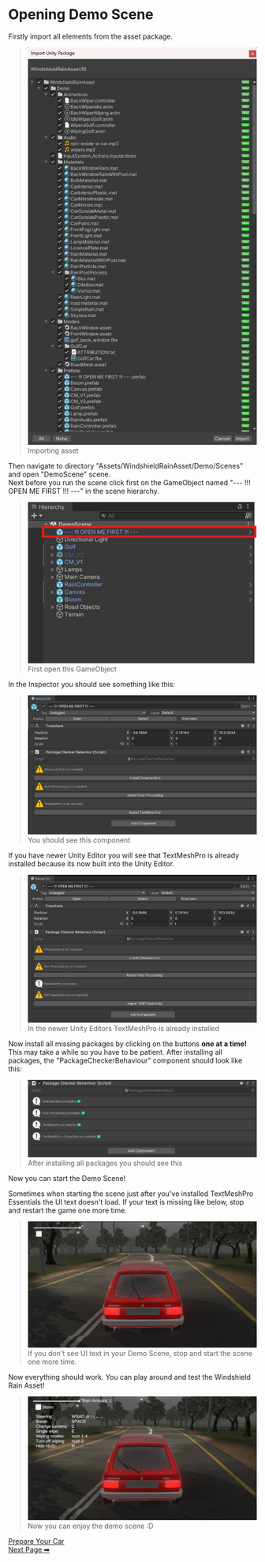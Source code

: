 # Opening Demo Scene

Firstly import all elements from the asset package.

> ![Importing asset](_media/importing_asset.png)<br/>
> Importing asset

Then navigate to directory "Assets/WindshieldRainAsset/Demo/Scenes" and open "DemoScene" scene.<br/>
Next before you run the scene click first on the GameObject named "--- !!! OPEN ME FIRST !!! ---" in the scene hierarchy.

>![First open this GameObject](_media/demo_scene_hierarchy.png)<br/>
> First open this GameObject

In the Inspector you should see something like this:

> ![You should see this component](_media/package_installer_inspector.png)<br/>
> You should see this component

If you have newer Unity Editor you will see that TextMeshPro is already installed because its now built into the Unity Editor.

> ![In the newer Unity Editors TextMeshPro is already installed](_media/package_installer_inspector_tmp.png)<br/>
> In the newer Unity Editors TextMeshPro is already installed

Now install all missing packages by clicking on the buttons **one at a time!** This may take a while so you have to be patient. After installing all packages, the "PackageCheckerBehaviour" component should look like this:

> ![After installing all packages you should see this](_media/package_installer_complete.png)<br/>
> After installing all packages you should see this

Now you can start the Demo Scene!

Sometimes when starting the scene just after you've installed TextMeshPro Essentials the UI text doesn't load.
If your text is missing like below, stop and restart the game one more time.

> ![Missing UI Text](_media/missing_ui.png)<br/>
> If you don't see UI text in your Demo Scene, stop and start the scene one more time.

Now everything should work. You can play around and test the Windshield Rain Asset!

> ![Working demo scene](_media/working_demo_scene.png)<br/>
> Now you can enjoy the demo scene :D

<div class="page-nav">
    <span></span>
    <a href="#/PrepareCar" class="next">
        <div class="title">Prepare Your Car</div>
        <div class="subtitle">Next Page ➡</div>
    </a>
</div>